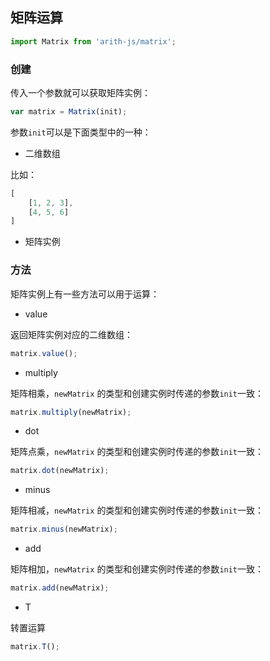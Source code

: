 ## 矩阵运算

```js
import Matrix from 'arith-js/matrix';
```

### 创建

传入一个参数就可以获取矩阵实例：

```js
var matrix = Matrix(init);
```

参数```init```可以是下面类型中的一种：

- 二维数组

比如：

```js
[
    [1, 2, 3],
    [4, 5, 6]
]
```

- 矩阵实例

### 方法

矩阵实例上有一些方法可以用于运算：

- value

返回矩阵实例对应的二维数组：

```js
matrix.value();
```

- multiply

矩阵相乘，```newMatrix``` 的类型和创建实例时传递的参数```init```一致：

```js
matrix.multiply(newMatrix);
```

- dot

矩阵点乘，```newMatrix``` 的类型和创建实例时传递的参数```init```一致：

```js
matrix.dot(newMatrix);
```

- minus

矩阵相减，```newMatrix``` 的类型和创建实例时传递的参数```init```一致：

```js
matrix.minus(newMatrix);
```

- add

矩阵相加，```newMatrix``` 的类型和创建实例时传递的参数```init```一致：

```js
matrix.add(newMatrix);
```

- T

转置运算

```js
matrix.T();
```

